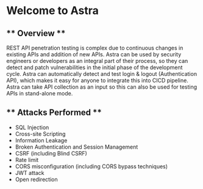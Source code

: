 # Welcome to Astra

## ** Overview **

REST API penetration testing is complex due to continuous changes in existing APIs and addition of new APIs. Astra can be used by security engineers or developers as an integral part of their process, so they can detect and patch vulnerabilities in the initial phase of the development cycle. Astra can automatically detect and test login & logout (Authentication API), which makes it easy for anyone to integrate this into CICD pipeline. Astra can take API collection as an input so this can also be used for testing APIs in stand-alone mode.

## ** Attacks Performed **

- SQL Injection
- Cross-site Scripting
- Information Leakage
- Broken Authentication and Session Management
- CSRF (including Blind CSRF)
- Rate limit
- CORS misconfiguration (including CORS bypass techniques)
- JWT attack
- Open redirection